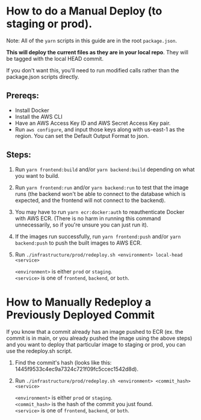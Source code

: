# How to do a Manual Deploy (to staging or prod).

Note: All of the `yarn` scripts in this guide are in the root `package.json`.

**This will deploy the current files as they are in your local repo**. They will be tagged with the local HEAD commit.

If you don't want this, you'll need to run modified calls rather than the package.json scripts directly.

## Prereqs:

- Install Docker
- Install the AWS CLI
- Have an AWS Access Key ID and AWS Secret Access Key pair.
- Run `aws configure`, and input those keys along with us-east-1 as the region. You can set the Default Output Format to json.

## Steps:

1. Run `yarn frontend:build` and/or `yarn backend:build` depending on what you want to build.
2. Run `yarn frontend:run` and/or `yarn backend:run` to test that the image runs (the backend won't be able to connect to the database which is expected, and the frontend will not connect to the backend).
3. You may have to run `yarn ecr:docker:auth` to reauthenticate Docker with AWS ECR. (There is no harm in running this command unnecessarily, so if you're unsure you can just run it).
4. If the images run successfully, run `yarn frontend:push` and/or `yarn backend:push` to push the built images to AWS ECR.
5. Run `./infrastructure/prod/redeploy.sh <environment> local-head <service>`

   `<environment>` is either `prod` or `staging`.  
   `<service>` is one of `frontend`, `backend`, or `both`.

# How to Manually Redeploy a Previously Deployed Commit

If you know that a commit already has an image pushed to ECR (ex. the commit is in main, or you already pushed the image using the above steps) and you want to deploy that particular image to staging or prod, you can use the redeploy.sh script.

1. Find the commit's hash (looks like this: 1445f9533c4ec9a7324c721f09fc5ccec1542d8d).
2. Run `./infrastructure/prod/redeploy.sh <environment> <commit_hash> <service>`

   `<environment>` is either `prod` or `staging`.  
   `<commit_hash>` is the hash of the commit you just found.  
   `<service>` is one of `frontend`, `backend`, or `both`.
